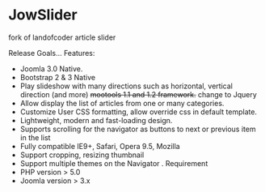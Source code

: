 # JowSlider
fork of landofcoder article slider

Release Goals...
Features:
* Joomla 3.0 Native.
* Bootstrap 2 & 3 Native
* Play slideshow with many directions such as horizontal, vertical direction (and more) ~~mootools 1.1 and 1.2 framework.~~ change to Jquery
* Allow display the list of articles from one or many categories.
* Customize User CSS formatting, allow override css in default template.
* Lightweight, modern and fast-loading design.
* Supports scrolling for the navigator as buttons to next or previous item in the list
* Fully compatible IE9+, Safari, Opera 9.5, Mozilla
* Support cropping, resizing thumbnail
* Support multiple themes on the Navigator .
Requirement
* PHP version > 5.0
* Joomla version > 3.x
